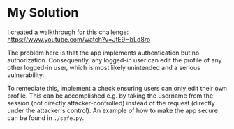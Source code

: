 # My Solution

I created a walkthrough for this challenge: https://www.youtube.com/watch?v=JtE9HbLd8ro

The problem here is that the app implements authentication but no authorization. Consequently, any logged-in user can edit the profile of any other logged-in user, which is most likely unintended and a serious vulnerability.

To remediate this, implement a check ensuring users can only edit their own profile. This can be accomplished e.g. by taking the username from the session (not directly attacker-controlled) instead of the request (directly under the attacker's control). An example of how to make the app secure can be found in `./safe.py`.
